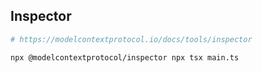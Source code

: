 ## Inspector

```bash
# https://modelcontextprotocol.io/docs/tools/inspector

npx @modelcontextprotocol/inspector npx tsx main.ts

```